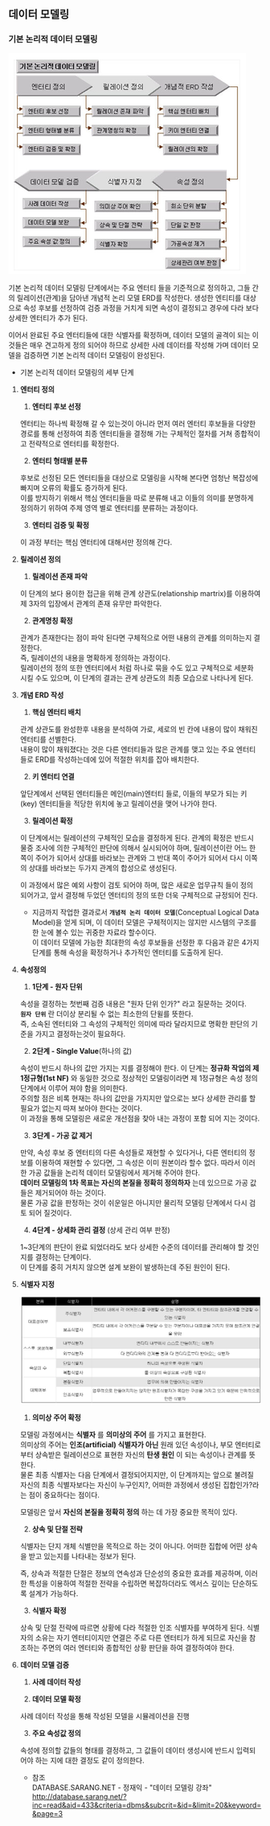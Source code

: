 ## 데이터 모델링


### __기본 논리적 데이터 모델링__

![basicmodel](../image/basicmodel.PNG)

 기본 논리적 데이터 모델링 단계에서는 주요 엔터티 들을 기준적으로 정의하고, 그들 간의 릴레이션(관계)을 담아낸 개념적 논리 모델 ERD를 작성한다. 생성한 엔티티를 대상으로 속성 후보를 선정하여 검증 과정을 거치게 되면 속성이 결정되고 경우에 다라 보다 상세한 엔터티가 추가 된다.

이어서 완료된 주요 엔터티들에 대한 식별자를 확정하며, 데이터 모델의 골격이 되는 이것들은 매우 견고하게 정의 되어야 하므로 상세한 사례 데이터를 작성해 가며 데이터 모델을 검증하면 기본 논리적 데이터 모델링이 완성된다.
  
- 기본 논리적 데이터 모델링의 세부 단계  
1. __엔터티 정의__
 
   1. __엔터티 후보 선정__
    
    엔터티는 하나씩 확정해 갈 수 있는것이 아니라 먼저 여러 엔터티 후보들을 다양한 경로를 통해 선정하여 최종 엔터티들을 결정해 가는 구체적인 절차를 거쳐 종합적이고 전략적으로 엔터티를 확정한다.  
    
   2. __엔터티 형태별 분류__
  
     후보로 선정된 모든 엔터티들을 대상으로 모델링을 시작해 본다면 엄청난 복잡성에 빠지며 오류의 확률도 증가하게 된다.  
     이를 방지하기 위해서 핵심 엔터티들을 따로 분류해 내고 이들의 의미를 분명하게 정의하기 위하여 주제 영역 별로 엔터티를 분류하는 과정이다.
    
   3. __엔터티 검증 및 확정__  
   
     이 과정 부터는 핵심 엔터티에 대해서만 정의해 간다. 

1. __릴레이션 정의__

   1. __릴레이션 존재 파악__

    이 단계의 보다 용이한 접근을 위해 관계 상관도(relationship martrix)를 이용하여 제 3자의 입장에서 관계의 존재 유무만 파악한다.
    
   2. __관계명칭 확정__
   
    관계가 존재한다는 점이 파악 된다면 구체적으로 어떤 내용의 관계를 의미하는지 결정한다.  
    즉, 릴레이션의 내용을 명확하게 정의하는 과정이다.  
    릴레이션의 정의 또한 엔터티에서 처럼 하나로 묶을 수도 있고 구체적으로 세분화 시킬 수도 있으며, 이 단계의 결과는 관계 상관도의 최종 모습으로 나타나게 된다.
    
1. __개념 ERD 작성__

   1. __핵심 엔터티 배치__
   
    관계 상관도를 완성한후 내용을 분석하여 가로, 세로의 빈 칸에 내용이 많이 채워진 엔터티를 선별한다.  
    내용이 많이 채워졌다는 것은 다른 엔터티들과 많은 관계를 맺고 있는 주요 엔터티들로 ERD를 작성하는데에 있어 적절한 위치를 잡아 배치한다.
   
   2. __키 엔터티 연결__
   
    앞단계에서 선택된 엔터티들은 메인(main)엔터티 들로, 이들의 부모가 되는 키(key) 엔터티들을 적당한 위치에 놓고 릴레이션을 맺어 나가야 한다.
    
   3. __릴레이션 확정__
   
    이 단계에서는 릴레이션의 구체적인 모습을 결정하게 된다. 관계의 확정은 반드시 물증 조사에 의한 구체적인 판단에 의해서 실시되어야 하며, 릴레이션이란 어느 한 쪽이 주어가 되어서 상대를 바라보는 관계와 그 반대 쪽이 주어가 되어서 다시 이쪽의 상대를 바라보는 두가지 관계의 합성으로 생성된다.
    
    이 과정에서 많은 예외 사항이 검토 되어야 하며, 많은 새로운 업무규칙 들이 정의 되어가고, 앞서 결정해 두었던 엔터티의 정의 또한 더욱 구체적으로 규정되어 진다.
    
    * 지금까지 작업한 결과로서 __`개념적 논리 데이터 모델`__(Conceptual Logical Data Model)을 얻게 되며, 이 데이터 모델은 구체적이지는 않지만 시스템의 구조를 한 눈에 볼수 있는 귀중한 자료라 할수이다.  
     이 데이터 모델에 가능한 최대한의 속성 후보들을 선정한 후 다음과 같은 4가지 단계를 통해 속성을 확정하거나 추가적인 엔터티를 도출하게 된다.
  
1. __속성정의__
    
    1. __1단계 - 원자 단위__

     속성을 결정하는 첫번째 검증 내용은 "원자 단위 인가?" 라고 질문하는 것이다.  
     __`원자 단위`__ 란 더이상 분리될 수 없는 최소한의 단윌를 뜻한다.  
     즉, 소속된 엔터티와 그 속성의 구체적인 의미에 따라 달라지므로 명확한 판단의 기준을 가지고 결정하는것이 필요하다.
     
    2. __2단계 - Single Value__(하나의 값)  
    
     속성이 반드시 하나의 값만 가지는 지를 결정해야 한다. 이 단계는 __정규화 작업의 제 1정규형(1st NF)__ 와 동일한 것으로 정상적인 모델링이라면 제 1정규형은 속성 정의 단계에서 이루어 져야 함을 의미한다.  
     주의할 점은 비록 현재는 하나의 값만을 가지지만 앞으로는 보다 상세한 관리를 할 필요가 없는지 따져 보아야 한다는 것이다.  
     이 과정을 통해 모델링은 새로운 개선점을 찾아 내는 과정이 포함 되어 지는 것이다.  
     
    3. __3단계 - 가공 값 제거__  
    
     만약, 속성 후보 중 엔터티의 다른 속성들로 재현할 수 있다거나, 다른 엔터티의 정보를 이용하여 재현할 수 있다면, 그 속성은 이미 원본이라 할수 없다. 따라서 이러한 가공 값들을 논리적 데이터 모델링에서 제거해 주어야 한다.  
     __데이터 모델링의 1차 목표는 자신의 본질을 정확히 정의하자__ 는데 있으므로 가공 값들은 제거되어야 하는 것이다.    
     물론 가공 값을 판정하는 것이 쉬운일은 아니지만 물리적 모델링 단계에서 다시 검토 되어 질것이다.  
     
     4. __4단계 - 상세화 관리 결정__ (상세 관리 여부 판정)
     
     1~3단계의 판단이 완료 되었더라도 보다 상세한 수준의 데이터를 관리해야 할 것인지를 결정하는 단계이다.  
     이 단계를 중히 거치지 않으면 설계 보완이 발생하는데 주된 원인이 된다.
     
1. __식별자 지정__

     ![identifiers](../image/identifiers.PNG)

     1. __의미상 주어 확정__  
     
     모델링 과정에서는 __식별자__ 를 __의미상의 주어__ 를 가지고 표현한다.  
     의미상의 주어는 __인조(artificial) 식별자가 아닌__ 원래 있던 속성이나, 부모 엔터티로 부터 상속받은 릴레이션으로 표현한 자신의 __탄생 원인__ 이 되는 속성이나 관계를 뜻한다.  
     물론 최종 식별자는 다음 단계에서 결정되어지지만, 이 단계까지는 앞으로 불려질 자신의 최종 식별자보다는 자신이 누구인지?, 어떠한 과정에서 생성된 집합인가?라는 점이 중요하다는 점이다.  
     
     모델링은 앞서 __자신의 본질을 정확히 정의__ 하는 데 가장 중요한 목적이 있다.
     
     2. __상속 및 단절 전략__
     
     식별자는 단지 개체 식별만을 목적으로 하는 것이 아니다. 어떠한 집합에 어떤 상속을 받고 있는지를 나타내는 정보가 된다.  
     
     즉, 상속과 적절한 단절은 정보의 연속성과 단순성의 중요한 효과를 제공하며, 이러한 특성을 이용하여 적절한 전략을 수립하면 복잡하더라도 엑서스 깊이는 단순하도록 설계가 가능하다.  
     
     3. __식별자 확정__
     
     상속 및 단절 전략에 따르면 상황에 다라 적절한 인조 식별자를 부여하게 된다. 식별자의 소유는 자기 엔터티이지만 연결은 주로 다른 엔터티가 하게 되므로 자신을 참조하는 주면의 여러 엔터티와 종합적인 상황 판단을 하여 결정하여야 한다.
     
1. __데이터 모델 검증__

     1. __사례 데이터 작성__
      
     2. __데이터 모델 확정__ 
     
      사례 데이터 작성을 통해 작성된 모델을 시뮬레이션을 진행
      
     3. __주요 속성값 정의__
     
      속성에 정의할 값들의 형태를 결정하고, 그 값들이 데이터 생성시에 반드시 입력되어야 하는 지에 대한 결정도 같이 정의한다.
     
     
     - 참조  
     DATABASE.SARANG.NET - 정재익 - "데이터 모델링 강좌"    
     http://database.sarang.net/?inc=read&aid=433&criteria=dbms&subcrit=&id=&limit=20&keyword=&page=3
     
     
     
     
     
     
     
    
